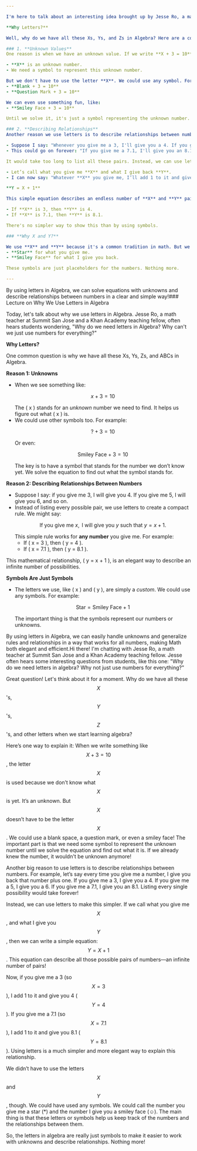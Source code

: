 ```yaml
---

I'm here to talk about an interesting idea brought up by Jesse Ro, a math teacher at Summit San Jose, who is also a Khan Academy teaching fellow. Jesse mentioned a question that students often ask when they start learning Algebra: **"Why do we use letters? Why can't we just use numbers for everything?"** Let's think about that together.

**Why Letters?**

Well, why do we have all these Xs, Ys, and Zs in Algebra? Here are a couple of ways to understand it:

### 1. **Unknown Values**
One reason is when we have an unknown value. If we write **X + 3 = 10**, we use **X** because we don't know what **X** is yet. 

- **X** is an unknown number.
- We need a symbol to represent this unknown number.

But we don't have to use the letter **X**. We could use any symbol. For example:
- **Blank + 3 = 10**
- **Question Mark + 3 = 10**

We can even use something fun, like:
- **Smiley Face + 3 = 10**

Until we solve it, it's just a symbol representing the unknown number.

### 2. **Describing Relationships**
Another reason we use letters is to describe relationships between numbers. For example:

- Suppose I say: "Whenever you give me a 3, I'll give you a 4. If you give me a 5, I'll give you a 6." 
- This could go on forever: "If you give me a 7.1, I'll give you an 8.1."

It would take too long to list all these pairs. Instead, we can use letters to show the relationship. 

- Let’s call what you give me **X** and what I give back **Y**.
- I can now say: "Whatever **X** you give me, I’ll add 1 to it and give you back **Y**."

**Y = X + 1**

This simple equation describes an endless number of **X** and **Y** pairs:

- If **X** is 3, then **Y** is 4.
- If **X** is 7.1, then **Y** is 8.1.

There's no simpler way to show this than by using symbols.

### **Why X and Y?**

We use **X** and **Y** because it's a common tradition in math. But we could use any symbols, like:
- **Star** for what you give me.
- **Smiley Face** for what I give you back.

These symbols are just placeholders for the numbers. Nothing more.

---
```


By using letters in Algebra, we can solve equations with unknowns and describe relationships between numbers in a clear and simple way!### Lecture on Why We Use Letters in Algebra

Today, let's talk about why we use letters in Algebra. Jesse Ro, a math teacher at Summit San Jose and a Khan Academy teaching fellow, often hears students wondering, "Why do we need letters in Algebra? Why can't we just use numbers for everything?"

**Why Letters?**

One common question is why we have all these Xs, Ys, Zs, and ABCs in Algebra. 

**Reason 1: Unknowns**
- When we see something like:
  ```math
  x + 3 = 10
  ```
  The \( x \) stands for an *unknown* number we need to find. It helps us figure out what \( x \) is.
- We could use other symbols too. For example:
  ```math
  \text{?} + 3 = 10
  ```
  Or even:
  ```math
  \text{Smiley Face} + 3 = 10
  ```
  The key is to have a symbol that stands for the number we don’t know yet. We solve the equation to find out what the symbol stands for.

**Reason 2: Describing Relationships Between Numbers**
- Suppose I say: if you give me 3, I will give you 4. If you give me 5, I will give you 6, and so on.
- Instead of listing every possible pair, we use letters to create a compact rule. We might say:
  ```math
  \text{If you give me } x, \text{ I will give you } y \text{ such that } y = x + 1.
  ```
  This simple rule works for **any number** you give me. For example:
  - If \( x = 3 \), then \( y = 4 \).
  - If \( x = 7.1 \), then \( y = 8.1 \).

This mathematical relationship, \( y = x + 1 \), is an elegant way to describe an infinite number of possibilities.

**Symbols Are Just Symbols**
- The letters we use, like \( x \) and \( y \), are simply a *custom*. We could use any symbols. For example:
  ```math
  \text{Star} = \text{Smiley Face} + 1
  ```
  The important thing is that the symbols represent our numbers or unknowns.

By using letters in Algebra, we can easily handle unknowns and generalize rules and relationships in a way that works for all numbers, making Math both elegant and efficient.Hi there! I'm chatting with Jesse Ro, a math teacher at Summit San Jose and a Khan Academy teaching fellow. Jesse often hears some interesting questions from students, like this one: "Why do we need letters in algebra? Why not just use numbers for everything?" 

Great question! Let's think about it for a moment. Why do we have all these $$X$$'s, $$Y$$'s, $$Z$$'s, and other letters when we start learning algebra? 

Here’s one way to explain it: When we write something like $$X + 3 = 10$$, the letter $$X$$ is used because we don’t know what $$X$$ is yet. It’s an unknown. But $$X$$ doesn’t have to be the letter $$X$$. We could use a blank space, a question mark, or even a smiley face! The important part is that we need some symbol to represent the unknown number until we solve the equation and find out what it is. If we already knew the number, it wouldn't be unknown anymore!

Another big reason to use letters is to describe relationships between numbers. For example, let’s say every time you give me a number, I give you back that number plus one. If you give me a 3, I give you a 4. If you give me a 5, I give you a 6. If you give me a 7.1, I give you an 8.1. Listing every single possibility would take forever!

Instead, we can use letters to make this simpler. If we call what you give me $$X$$, and what I give you $$Y$$, then we can write a simple equation: $$Y = X + 1$$. This equation can describe all those possible pairs of numbers—an infinite number of pairs!

Now, if you give me a 3 (so $$X = 3$$), I add 1 to it and give you 4 ($$Y = 4$$). If you give me a 7.1 (so $$X = 7.1$$), I add 1 to it and give you 8.1 ($$Y = 8.1$$). Using letters is a much simpler and more elegant way to explain this relationship.

We didn’t have to use the letters $$X$$ and $$Y$$, though. We could have used any symbols. We could call the number you give me a star (*) and the number I give you a smiley face (☺). The main thing is that these letters or symbols help us keep track of the numbers and the relationships between them.

So, the letters in algebra are really just symbols to make it easier to work with unknowns and describe relationships. Nothing more!